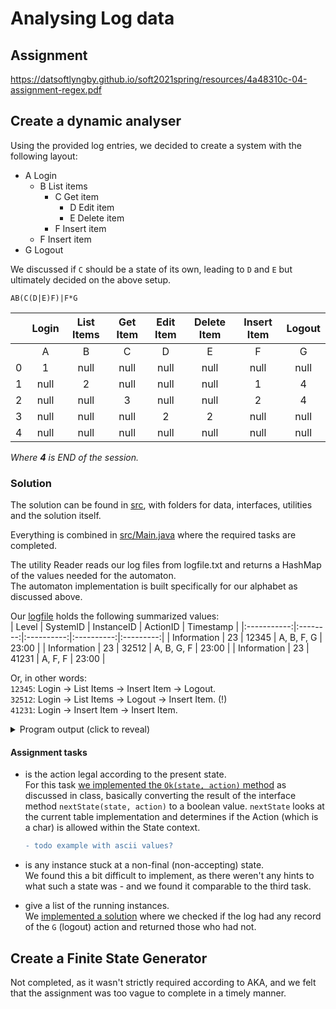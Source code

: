 # Analysing Log data

## Assignment

https://datsoftlyngby.github.io/soft2021spring/resources/4a48310c-04-assignment-regex.pdf


## Create a dynamic analyser
Using the provided log entries, we decided to create a system with the following layout:  

- A Login
  - B List items
    - C Get item
      -  D Edit item
      -  E Delete item
    - F Insert item
  - F Insert item
- G Logout

We discussed if `C` should be a state of its own, leading to `D` and `E` but ultimately decided on the above setup.

`AB(C(D|E)F)|F*G`

|   | Login | List Items | Get Item | Edit Item | Delete Item | Insert Item | Logout |
|:-:|:-----:|:----------:|:--------:|:---------:|:-----------:|:-----------:|:------:|
|   |   A   |      B     |     C    |     D     |      E      |      F      |    G   |
| 0 |   1   |    null    |   null   |    null   |     null    |     null    |  null  |
| 1 |  null |      2     |   null   |    null   |     null    |      1      |    4   |
| 2 |  null |    null    |     3    |    null   |     null    |      2      |    4   |
| 3 |  null |    null    |   null   |     2     |      2      |     null    |  null  |
| 4 |  null |    null    |   null   |    null   |     null    |     null    |  null  |  

*Where **4** is END of the session.*

### Solution
The solution can be found in [src](src), with folders for data, interfaces, utilities and the solution itself.

Everything is combined in [src/Main.java](src/Main.java) where the required tasks are completed.

The utility Reader reads our log files from logfile.txt and returns a HashMap of the values needed for the automaton.  
The automaton implementation is built specifically for our alphabet as discussed above.  

Our [logfile](src/data/logfile.txt) holds the following summarized values:  
|    Level    | SystemID | InstanceID |  ActionID  | Timestamp |
|:-----------:|:--------:|:----------:|:----------:|:---------:|
| Information |    23    |    12345   | A, B, F, G |   23:00   |
| Information |    23    |    32512   | A, B, G, F |   23:00   |
| Information |    23    |    41231   |   A, F, F  |   23:00   |  

Or, in other words:  
`12345`: Login -> List Items -> Insert Item -> Logout.  
`32512`: Login -> List Items -> Logout -> Insert Item. (!)  
`41231`: Login -> Insert Item -> Insert Item.  

<details><summary>Program output (click to reveal)</summary>
<p>

```java
Printing Automaton
1 0 0 0 0 0 0
0 2 0 0 0 1 4
0 0 3 0 0 2 4
0 0 0 2 2 0 0
0 0 0 0 0 0 0
------
Values read from logfile
41231 [A, F, F] //two insertions, not logged out
32512 [A, B, G, F] //logged out, followed by attempted insertion
12345 [A, B, F, G] //logged out succesfully
------
Are the performed actions allowed?
key: 41231
state 0, action A: true
state 1, action F: true
state 1, action F: true
key: 32512
state 0, action A: true
state 1, action B: true
state 2, action G: true
state 4, action F: false //not allowed after logout
key: 12345
state 0, action A: true
state 1, action B: true
state 2, action F: true
state 2, action G: true
------
List of instances not logged out
Instance ID: 41231 //never logged out
```

</p>
</details>

#### Assignment tasks

- is the action legal according to the present state.  
  For this task [we implemented the `Ok(state, action)` method](https://github.com/Hold-Krykke-BA/MAT-AL/blob/main/Assignment5/src/Main.java#L31-L41) as discussed in class, basically converting the result of the interface method `nextState(state, action)` to a boolean value. 
  `nextState` looks at the current table implementation and determines if the Action (which is a char) is allowed within the State context.  
   ```diff
   - todo example with ascii values?
   ```

- is any instance stuck at a non-final (non-accepting) state.  
  We found this a bit difficult to implement, as there weren't any hints to what such a state was - and we found it comparable to the third task.  
- give a list of the running instances.  
We [implemented a solution](https://github.com/Hold-Krykke-BA/MAT-AL/blob/main/Assignment5/src/Main.java#L44-L57) where we checked if the log had any record of the `G` (logout) action and returned those who had not.


## Create a Finite State Generator
Not completed, as it wasn't strictly required according to AKA, and we felt that the assignment was too vague to complete in a timely manner.

